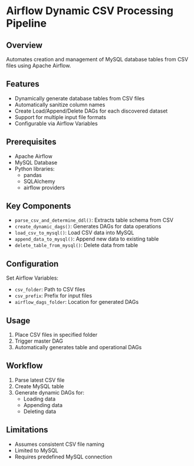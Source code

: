 # Airflow Dynamic CSV Processing Pipeline

## Overview
Automates creation and management of MySQL database tables from CSV files using Apache Airflow.

## Features
- Dynamically generate database tables from CSV files
- Automatically sanitize column names
- Create Load/Append/Delete DAGs for each discovered dataset
- Support for multiple input file formats
- Configurable via Airflow Variables

## Prerequisites
- Apache Airflow
- MySQL Database
- Python libraries:
  - pandas
  - SQLAlchemy
  - airflow providers

## Key Components
- `parse_csv_and_determine_ddl()`: Extracts table schema from CSV
- `create_dynamic_dags()`: Generates DAGs for data operations
- `load_csv_to_mysql()`: Load CSV data into MySQL
- `append_data_to_mysql()`: Append new data to existing table
- `delete_table_from_mysql()`: Delete data from table

## Configuration
Set Airflow Variables:
- `csv_folder`: Path to CSV files
- `csv_prefix`: Prefix for input files
- `airflow_dags_folder`: Location for generated DAGs

## Usage
1. Place CSV files in specified folder
2. Trigger master DAG
3. Automatically generates table and operational DAGs

## Workflow
1. Parse latest CSV file
2. Create MySQL table
3. Generate dynamic DAGs for:
   - Loading data
   - Appending data
   - Deleting data

## Limitations
- Assumes consistent CSV file naming
- Limited to MySQL
- Requires predefined MySQL connection

